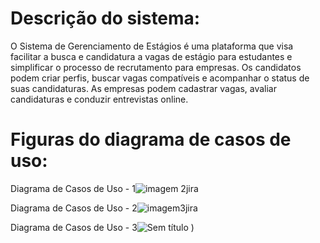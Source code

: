 # Descrição do sistema:
O Sistema de Gerenciamento de Estágios é uma plataforma que visa facilitar a busca e candidatura a vagas de estágio para estudantes e simplificar o processo de recrutamento para empresas. Os candidatos podem criar perfis, buscar vagas compatíveis e acompanhar o status de suas candidaturas. As empresas podem cadastrar vagas, avaliar candidaturas e conduzir entrevistas online.
# Figuras do diagrama de casos de uso:
Diagrama de Casos de Uso - 1![imagem 2jira](https://github.com/lgurgel1/sistemaestagio/assets/142945811/ecadef53-a2a2-41a3-a405-2f6f4cb983d3)


Diagrama de Casos de Uso - 2![imagem3jira](https://github.com/lgurgel1/sistemaestagio/assets/142945811/3465b789-4a5a-46df-8f2f-fcfcc3e91fa8)

Diagrama de Casos de Uso - 3![Sem título](https://github.com/lgurgel1/sistemaestagio/assets/142945811/2d75057d-1e01-4316-a4f7-7687e35ce022)
)
